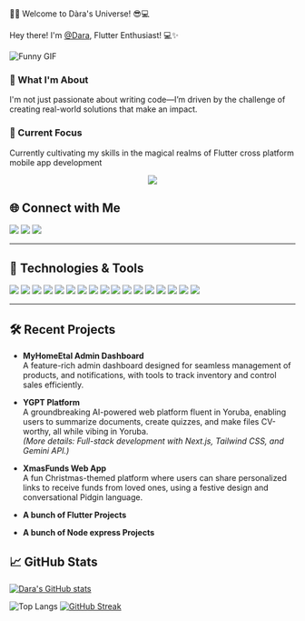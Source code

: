 👩‍💻 Welcome to Dàra's Universe! 😎💻

Hey there! I'm [@Dara](https://github.com/kalejaiyeoluwadara), Flutter Enthusiast! 💻✨

![Funny GIF](https://media.giphy.com/media/XD9o33QG9BoMis7iM4/giphy.gif)


### 👀 What I'm About

I'm not just passionate about writing code—I’m driven by the challenge of creating real-world solutions that make an impact.

### 🌱 Current Focus
Currently cultivating my skills in the magical realms of Flutter cross platform mobile app development

<p align="center">
  <a href="https://github.com/DenverCoder1/readme-typing-svg"><img src="https://readme-typing-svg.herokuapp.com?font=Time+New+Roman&color=cyan&size=25&center=true&vCenter=true&width=600&height=100&lines=Popularity+Adds+Credibility..&hearts;++;Self-taught+Fullstack-Web+Developer,;Computer+Science+Student,;Brawlhalla+Gold+Ranked+Player,;Active+Learner/Researcher,;Love+to+learn+new+stuffs..<3"></a>
</p>

## 🌐 Connect with Me

<p align="left">
  <a href="tel:+2348137559976" target="_blank"><img src="https://img.shields.io/badge/-WhatsApp-25D366?style=flat&logo=whatsapp&logoColor=white&logoWidth=20" /></a>
  <a href="https://x.com/dara_kalejaiye" target="_blank"><img src="https://img.shields.io/badge/-X-000000?style=flat&logo=x&logoColor=white" /></a>
  <a href="https://linkedin.com/in/oluwadara-kalejaiye-346095260/" target="_blank"><img src="https://img.shields.io/badge/-LinkedIn-0077B5?style=flat&logo=linkedin&logoColor=white" /></a>
</p>


---



## 🚀 Technologies & Tools

<p align="left">  
  <img src="https://img.shields.io/badge/-ASP.NET-512BD4?style=flat&logo=dotnet&logoColor=white" />
  <img src="https://img.shields.io/badge/-C%23-239120?style=flat&logo=csharp&logoColor=white" />
   <img src="https://img.shields.io/badge/-SQL_Server-CC2927?style=flat&logo=microsoft-sql-server&logoColor=white" />
  <img src="https://img.shields.io/badge/-Next.js-000000?style=flat&logo=next.js&logoColor=white" />
  <img src="https://img.shields.io/badge/-JavaScript-F7DF1E?style=flat&logo=javascript&logoColor=black" />
  <img src="https://img.shields.io/badge/-TypeScript-3178C6?style=flat&logo=typescript&logoColor=white" />
  <img src="https://img.shields.io/badge/-Tailwind_CSS-38B2AC?style=flat&logo=tailwind-css&logoColor=white" />
  <img src="https://img.shields.io/badge/-Framer_Motion-0055FF?style=flat&logo=framer&logoColor=white" />
  <img src="https://img.shields.io/badge/-Figma-F24E1E?style=flat&logo=figma&logoColor=white" />
  <img src="https://img.shields.io/badge/-Dart-0175C2?style=flat&logo=dart&logoColor=white" />
  <img src="https://img.shields.io/badge/-Flutter-02569B?style=flat&logo=flutter&logoColor=white" />
  <img src="https://img.shields.io/badge/-Node.js-339933?style=flat&logo=node.js&logoColor=white" />
  <img src="https://img.shields.io/badge/-Firebase-FFCA28?style=flat&logo=firebase&logoColor=black" />
  <img src="https://img.shields.io/badge/-Express-000000?style=flat&logo=express&logoColor=white" />
  <img src="https://img.shields.io/badge/-MongoDB-47A248?style=flat&logo=mongodb&logoColor=white" />
  <img src="https://img.shields.io/badge/-SQLite-003B57?style=flat&logo=sqlite&logoColor=white" />
  <img src="https://img.shields.io/badge/-Prisma-2D3748?style=flat&logo=prisma&logoColor=white" />
</p>


---


## 🛠️ Recent Projects
- **MyHomeEtal Admin Dashboard**  
  A feature-rich admin dashboard designed for seamless management of products, and notifications, with tools to track inventory and control sales efficiently.
  
- **YGPT Platform**  
  A groundbreaking AI-powered web platform fluent in Yoruba, enabling users to summarize documents, create quizzes, and make files CV-worthy, all while vibing in Yoruba.  
  *(More details: Full-stack development with Next.js, Tailwind CSS, and Gemini API.)*

- **XmasFunds Web App**  
  A fun Christmas-themed platform where users can share personalized links to receive funds from loved ones, using a festive design and conversational Pidgin language.

- **A bunch of Flutter Projects**
- **A bunch of Node express Projects**  

<!-- Your GitHub Stats -->

## 📈 GitHub Stats

[![Dara's GitHub stats](https://github-readme-stats.vercel.app/api?username=kalejaiyeoluwadara)](https://github.com/anuraghazra/github-readme-stats)



![Top Langs](https://github-readme-stats.vercel.app/api/top-langs/?username=kalejaiyeoluwadara&theme=vue-dark&show_icons=true&hide_border=true&layout=compact)
[![GitHub Streak](https://streak-stats.demolab.com?user=kalejaiyeoluwadara&theme=dark&hide_border=true)](https://git.io/streak-stats)
